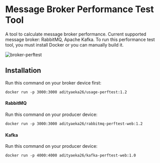 # Message Broker Performance Test Tool

A tool to calculate message broker performance. Current supported message broker: RabbitMQ, Apache Kafka. To run this performance test tool, you must install Docker or you can manually build it.

![broker-perftest](https://adityaeka.com/broker-perftest.jpg)

## Installation

Run this command on your broker device first:
```
docker run -p 3000:3000 adityaeka26/usage-perftest:1.2
```

#### RabbitMQ

Run this command on your producer device:
```
docker run -p 3000:3000 adityaeka26/rabbitmq-perftest-web:1.2
```

#### Kafka

Run this command on your producer device:
```
docker run -p 4000:4000 adityaeka26/kafka-perftest-web:1.0
```
